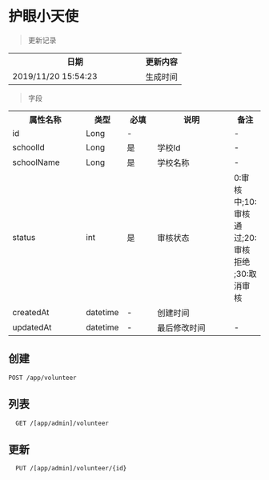# 护眼小天使

> 更新记录

<table>
    <tr>
        <th style="width:250px;">日期</th>
        <th>更新内容</th>
    </tr>
    <tr>
        <td>2019/11/20 15:54:23 </td>
        <td>生成时间</td>
    </tr>
</table>

> 字段

<table>
    <tr>
        <th style="width:150px;">属性名称</th>
        <th style="width:60px;">类型</th>
        <th style="width:60px;">必填</th>
        <th style="width:200px;">说明</th>
        <th>备注</th>
    </tr>
    <tr>
        <td>id</td>
        <td>Long</td>
        <td>-</td>
        <td></td>
        <td>-</td>
    </tr>
    <tr>
        <td>schoolId</td>
        <td>Long</td>
        <td>是</td>
        <td>学校Id</td>
        <td>-</td>
    </tr>
    <tr>
          <td>schoolName</td>
          <td>Long</td>
          <td>是</td>
          <td>学校名称</td>
          <td>-</td>
      </tr>
     <tr>
         <td>status</td>
         <td>int</td>
         <td>是</td>
         <td>审核状态</td>
         <td>0:审核中;10:审核通过;20:审核拒绝 ;30:取消审核 </td>
     </tr>
    <tr>
        <td>createdAt</td>
        <td>datetime</td>
        <td>-</td>
        <td>创建时间</td>
        <td></td>
    </tr>
    <tr>
        <td>updatedAt</td>
        <td>datetime</td>
        <td>-</td>
        <td>最后修改时间</td>
        <td>-</td>
    </tr>
   </table>

## 创建

```
POST /app/volunteer
```


## 列表

```
  GET /[app/admin]/volunteer
```


## 更新

```
  PUT /[app/admin]/volunteer/{id}
```


